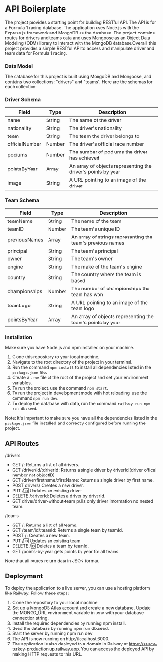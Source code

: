 # API Boilerplate

 The project provides a starting point for building RESTful API. The API is for a Formula 1 racing database. The application uses Node.js with the Express.js framework and MongoDB as the database. The project contains routes for drivers and teams data and uses Mongoose as an Object Data Modeling (ODM) library to interact with the MongoDB database.Overall, this project provides a simple RESTful API to access and manipulate driver and team data for Formula 1 racing.

### Data Model
The database for this project is built using MongoDB and Mongoose, and contains two collections: "drivers" and "teams". Here are the schemas for each collection:

### Driver Schema
| Field          | Type    | Description                                   |
| -------------- | ------- | --------------------------------------------- |
| name           | String  | The name of the driver                        |
| nationality    | String  | The driver's nationality                      |
| team           | String  | The team the driver belongs to                 |
| officialNumber | Number  | The driver's official race number             |
| podiums        | Number  | The number of podiums the driver has achieved |
| pointsByYear   | Array   | An array of objects representing the driver's points by year |
| image          | String  | A URL pointing to an image of the driver       |


### Team Schema
| Field          | Type    | Description                                               |
| -------------- | ------- | --------------------------------------------------------- |
| teamName       | String  | The name of the team                                      |
| teamID         | Number  | The team's unique ID                                      |
| previousNames  | Array   | An array of strings representing the team's previous names |
| principal      | String  | The team's principal                                      |
| owner          | String  | The team's owner                                          |
| engine         | String  | The make of the team's engine                             |
| country        | String  | The country where the team is based                        |
| championships  | Number  | The number of championships the team has won               |
| teamLogo       | String  | A URL pointing to an image of the team logo                 |
| pointsByYear   | Array   | An array of objects representing the team's points by year |


### Installation
Make sure you have Node.js and npm installed on your machine.
1. Clone this repository to your local machine.
2. Navigate to the root directory of the project in your terminal.
3. Run the command `npm install` to install all dependencies listed in the `package.json` file.
4. Create a `.env` file at the root of the project and set your environment variables.
5. To run the project, use the command `npm start`.
6. To run the project in development mode with hot reloading, use the command `npm run dev`.
7. To deploy the database with data, run the command `railway run npm run db:seed`.

Note: It's important to make sure you have all the dependencies listed in the `package.json` file installed and correctly configured before running the project.

## API Routes
/drivers
- GET /: Returns a list of all drivers.
- GET /driver/id/:driverId: Returns a single driver by driverId (driver offical number not objectID)
- GET /driver/firstname/:firstName: Returns a single driver by first name.
- POST drivers/ Creates a new driver.
- PUT /:id: Updates an existing driver.
- DELETE /:driverId: Deletes a driver by driverId.
- GET driver/driver-without-team pulls only driver information no nested team.

/teams
- GET /: Returns a list of all teams.
- GET /team/id/:teamId: Returns a single team by teamId.
- POST /: Creates a new team.
- PUT /:id: Updates an existing team.
- DELETE /:id: Deletes a team by teamId.
- GET /points-by-year gets points by year for all teams.

Note that all routes return data in JSON format.

## Deployment
To deploy the application to a live server, you can use a hosting platform like Railway. Follow these steps:
1. Clone the repository to your local machine.
2. Set up a MongoDB Atlas account and create a new database. Update the MONGO_URL environment variable in .env with your database connection string.
3. Install the required dependencies by running npm install.
4. Seed the database by running npm run db:seed.
5. Start the server by running npm run dev
6. The API is now running on http://localhost:3000.
7. The application is also deployed to a domain in Railway at https://saucy-turkey-production.up.railway.app. You can access the deployed API by making HTTP requests to this URL.
